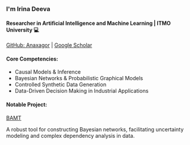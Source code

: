 ###  I'm Irina Deeva
#### Researcher in Artificial Intelligence and Machine Learning | ITMO University :computer: 
[GitHub: Anaxagor](https://github.com/Anaxagor) | [Google Scholar](https://scholar.google.ru/citations?hl=ru&user=e2bTUkMAAAAJ)

#### Core Competencies:

- Causal Models & Inference
- Bayesian Networks & Probabilistic Graphical Models
- Controlled Synthetic Data Generation
- Data-Driven Decision Making in Industrial Applications

#### Notable Project:
[BAMT](https://github.com/aimclub/BAMT)

A robust tool for constructing Bayesian networks, facilitating uncertainty modeling and complex dependency analysis in data.
